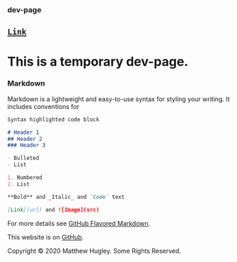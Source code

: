 ### **dev-page**

## [**```Link```**](./link.html)

# This is a temporary dev-page.

### Markdown

Markdown is a lightweight and easy-to-use syntax for styling your writing. It includes conventions for

```markdown
Syntax highlighted code block

# Header 1
## Header 2
### Header 3

- Bulleted
- List

1. Numbered
2. List

**Bold** and _Italic_ and `Code` text

[Link](url) and ![Image](src)
```

For more details see [GitHub Flavored Markdown](https://guides.github.com/features/mastering-markdown/).

This website is on [GitHub](https://github.com/mhmatthewhugley/website-mh-01).

Copyright © 2020 Matthew Hugley. Some Rights Reserved.
